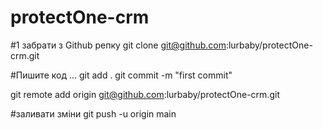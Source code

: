 # protectOne-crm


#1 забрати з Github репку
git clone git@github.com:lurbaby/protectOne-crm.git


#Пишите код ...
git add .
git commit -m "first commit"


git remote add origin git@github.com:lurbaby/protectOne-crm.git

#заливати зміни
git push -u origin main
